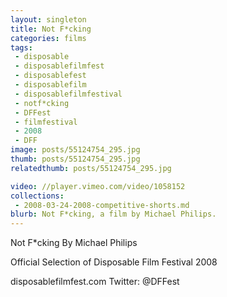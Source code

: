 ```yaml
---
layout: singleton
title: Not F*cking
categories: films
tags:
 - disposable
 - disposablefilmfest
 - disposablefest
 - disposablefilm
 - disposablefilmfestival
 - notf*cking
 - DFFest
 - filmfestival
 - 2008
 - DFF
image: posts/55124754_295.jpg
thumb: posts/55124754_295.jpg
relatedthumb: posts/55124754_295.jpg

video: //player.vimeo.com/video/1058152
collections:
 - 2008-03-24-2008-competitive-shorts.md
blurb: Not F*cking, a film by Michael Philips.
---
```


Not F\*cking
By Michael Philips

Official Selection of Disposable Film Festival 2008

disposablefilmfest.com
Twitter: @DFFest